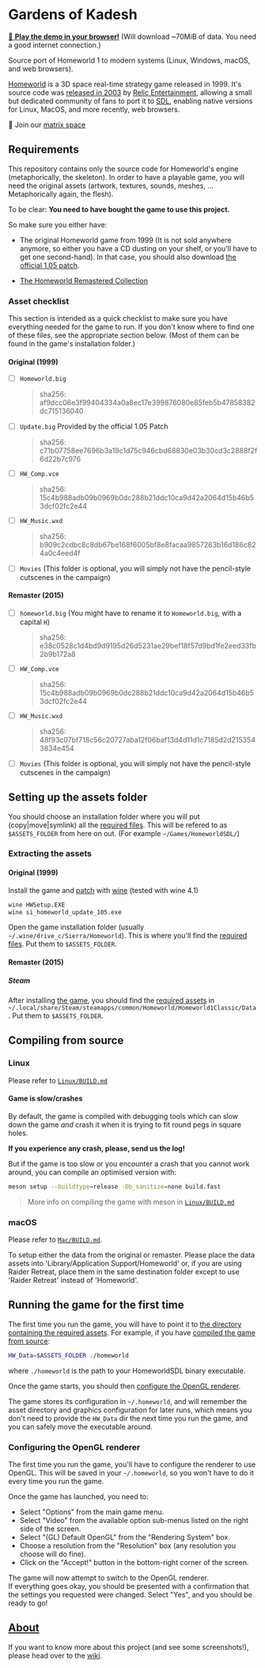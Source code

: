 # Gardens of Kadesh

[📣 **Play the demo in your browser!**][wasm-demo] (Will download ~70MiB of data. You need a good internet connection.)

Source port of Homeworld 1 to modern systems (Linux, Windows, macOS, and web browsers).

[Homeworld] is a 3D space real-time strategy game released in 1999.
It's source code was [released in 2003] by [Relic Entertainment], allowing a small but dedicated community of fans to port it to [SDL], enabling native versions for Linux, MacOS, and more recently, web browsers.

💬 Join our [matrix space]

[wasm-demo]: https://gardens-of-kadesh.gitlab.io/gardens-of-kadesh/
[matrix space]: https://matrix.to/#/#homeworld-sdl:matrix.org
[SDL]: https://en.wikipedia.org/wiki/Simple_DirectMedia_Layer
[Homeworld]: https://en.wikipedia.org/wiki/Homeworld
[released in 2003]: http://www.insidemacgames.com/news/story.php?ArticleID=8516
[Relic Entertainment]: https://www.relic.com/


## Requirements

This repository contains only the source code for Homeworld's engine (metaphorically, the skeleton). In order to have a playable game, you will need the original assets (artwork, textures, sounds, meshes, ... Metaphorically again, the flesh).

To be clear: **You need to have bought the game to use this project.**

So make sure you either have:

- The original Homeworld game from 1999 (It is not sold anywhere anymore, so either you have a CD dusting on your shelf, or you'll have to get one second-hand).
  In that case, you should also download [the official 1.05 patch].

- [The Homeworld Remastered Collection](https://www.homeworldremastered.com/)

### Asset checklist

This section is intended as a quick checklist to make sure you have everything needed for the game to run. If you don't know where to find one of these files, see the appropriate section below. (Most of them can be found in the game's installation folder.)

#### Original (1999)

- [ ] `Homeworld.big`  
    > sha256: af9dcc06e3f99404334a0a8ec17e399876080e85feb5b47858382dc715136040
- [ ] `Update.big` Provided by the official 1.05 Patch  
    > sha256: c71b07758ee7696b3a19c1d75c946cbd68830e03b30cd3c2888f2f6d22b7c976
- [ ] `HW_Comp.vce`  
    > sha256: 15c4b988adb09b0969b0dc288b21ddc10ca9d42a2064d15b46b53dcf02fc2e44
- [ ] `HW_Music.wxd`  
    > sha256: b909c2cdbc8c8db67be168f6005bf8e8facaa9857263b16d186c824a0c4eed4f
- [ ] `Movies` (This folder is optional, you will simply not have the pencil-style cutscenes in the campaign)

#### Remaster (2015)

- [ ] `homeworld.big` (You might have to rename it to `Homeworld.big`, with a capital `H`)
    > sha256: e38c0528c1d4bd9d9195d26d5231ae29bef18f57d9bd1fe2eed33fb2b9b172a8
- [ ] `HW_Comp.vce`  
    > sha256: 15c4b988adb09b0969b0dc288b21ddc10ca9d42a2064d15b46b53dcf02fc2e44
- [ ] `HW_Music.wxd`  
    > sha256: 48f93c07bf718c56c20727aba12f06baf13d4d11d1c7185d2d2153543834e454
- [ ] `Movies` (This folder is optional, you will simply not have the pencil-style cutscenes in the campaign)

## Setting up the assets folder

You should choose an installation folder where you will put (copy|move|symlink) all the [required files](#asset-checklist). This will be refered to as `$ASSETS_FOLDER` from here on out. (For example `~/Games/HomeworldSDL/`)

### Extracting the assets

#### Original (1999)

Install the game and [patch][the official 1.05 patch] with [wine] (tested with wine 4.1)

``` sh
wine HWSetup.EXE
wine si_homeworld_update_105.exe
```

Open the game installation folder (usually `~/.wine/drive_c/Sierra/Homeworld`). This is where you'll find the [required files](#asset-checklist). Put them to `$ASSETS_FOLDER`.

[wine]: https://www.winehq.org/

#### Remaster (2015)

##### Steam

After installing [the game][store_page], you should find the [required assets](#asset-checklist) in `~/.local/share/Steam/steamapps/common/Homeworld/Homeworld1Classic/Data`. Put them to `$ASSETS_FOLDER`.

[store_page]: https://store.steampowered.com/app/244160/Homeworld_Remastered_Collection/

## Compiling from source

### Linux

Please refer to [`Linux/BUILD.md`](Linux/BUILD.md)

#### Game is slow/crashes

By default, the game is compiled with debugging tools which can slow down the game _and_ crash it when it is trying to fit round pegs in square holes.

__If you experience any crash, please, send us the log!__

But if the game is too slow or you encounter a crash that you cannot work around, you can compile an optimised version with:

```sh
meson setup --buildtype=release -Db_sanitize=none build.fast
```

> More info on compiling the game with meson in [`Linux/BUILD.md`](Linux/BUILD.md#meson)


### macOS

Please refer to [`Mac/BUILD.md`](Mac/BUILD.md).

To setup either the data from the original or remaster.  Please place the data assets into 'Library/Application Support/Homeworld' or, if you are using Raider Retreat, place them in the same destination folder except to use 'Raider Retreat' instead of 'Homeworld'.

## Running the game for the first time

The first time you run the game, you will have to point it to [the directory containing the required assets](#setting-up-the-assets-folder). For example, if you have [compiled the game from source](#compiling-from-source):

```sh
HW_Data=$ASSETS_FOLDER ./homeworld
```

where `./homeworld` is the path to your HomeworldSDL binary executable.

Once the game starts, you should then [configure the OpenGL renderer](#configuring-the-opengl-renderer).

The game stores its configuration in `~/.homeworld`, and will remember the asset directory and graphics configuration for later runs, which means you don't need to provide the `HW_Data` dir the next time you run the game, and you can safely move the executable around.

### Configuring the OpenGL renderer

The first time you run the game, you'll have to configure the renderer to use OpenGL. This will be saved in your `~/.homeworld`, so you won't have to do it every time you run the game.

Once the game has launched, you need to:

- Select "Options" from the main game menu.
- Select "Video" from the available option sub-menus listed on
    the right side of the screen.
- Select "(GL) Default OpenGL" from the "Rendering System" box.
- Choose a resolution from the "Resolution" box (any resolution
    you choose will do fine).
- Click on the "Accept!" button in the bottom-right corner of the screen.

 The game will now attempt to switch to the OpenGL renderer.  
 If everything goes okay, you should be presented with a confirmation that the settings you requested were changed.  Select "Yes", and you should be ready to go!

## [About][wiki]

If you want to know more about this project (and see some screenshots!), please head over to the [wiki].

[wiki]: https://gitlab.com/gardens-of-kadesh/gardens-of-kadesh/wikis/home

[releases]: https://gitlab.com/gardens-of-kadesh/gardens-of-kadesh/-/releases
[the official 1.05 patch]: https://www.homeworldaccess.net/infusions/downloads/downloads.php?file_id=35
